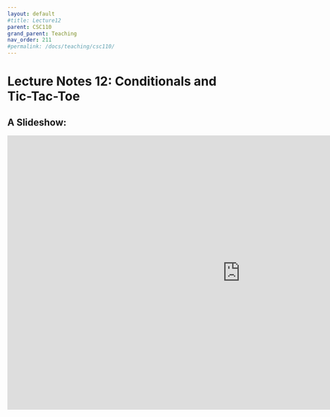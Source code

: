 ```yaml
---
layout: default
#title: Lecture12
parent: CSC110
grand_parent: Teaching
nav_order: 211
#permalink: /docs/teaching/csc110/
---  
```

  

Lecture Notes 12: Conditionals and Tic-Tac-Toe
===========================================



A Slideshow:
---------------

<iframe src="https://docs.google.com/presentation/d/19w-ccpuOgMAHDub5W_1deqwSV9AXuO0MV9n7bkaB8Wg/embed?start=false&loop=false&delayms=60000" frameborder="0" width="1055" height="623" allowfullscreen="true" mozallowfullscreen="true" webkitallowfullscreen="true"></iframe>

